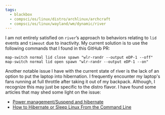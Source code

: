 ```yaml
---
tags:
  - blackbox
  - compsci/os/linux/distro/archlinux/archcraft
  - compsci/os/linux/wayland/wm/dynamic/river
---
```

I am not entirely satisfied on `river`’s approach to behaviors relating to `lid` events and `timeout` due to inactivity. My current solution is to use the following commands that I found in this GitHub PR:
```
map-switch normal lid close spawn "wlr-randr --output eDP-1 --off"
map-switch normal lid open spawn "wlr-randr --output eDP-1 --on"
```

Another notable issue I have with the current state of river is the lack of an option to put the laptop into hibernation. I frequently encounter my laptop's fans running at full throttle after taking it out of my backpack. Although, I recognize this may just be specific to the distro flavor. I have found some articles that may shed some light on the issue:
- [Power management/Suspend and hibernate](https://wiki.archlinux.org/title/Power_management/Suspend_and_hibernate)
- [How to Hibernate or Sleep Linux From the Command Line](https://www.howtogeek.com/devops/how-to-hibernate-or-sleep-linux-from-the-command-line/)